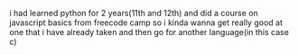i had learned python for 2 years(11th and 12th) and did a course on javascript basics from freecode camp so i kinda wanna get really good at one that i have already taken and then go for another language(in this case c)
